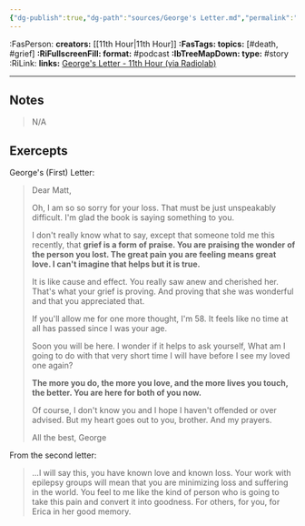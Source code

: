 ```yaml
---
{"dg-publish":true,"dg-path":"sources/George's Letter.md","permalink":"/sources/george-s-letter/","title":"George's Letter","tags":["death","grief"],"created":"2024-01-04T23:52:31.438-08:00","updated":"2024-01-05T00:43:26.672-08:00"}
---
```



:FasPerson: **creators:** [[11th Hour\|11th Hour]]
**:FasTags: topics:** [#death, #grief]
**:RiFullscreenFill: format:** #podcast
**:IbTreeMapDown: type:** #story
:RiLink: **links:** [George's Letter - 11th Hour (via Radiolab)](https://radiolab.org/podcast/11th-letter-george/transcript)

---

## Notes

> N/A

## Exercepts

George's (First) Letter:

> Dear Matt,
> 
> Oh, I am so so sorry for your loss. That must be just unspeakably difficult. I'm glad the book is saying something to you. 
> 
> I don't really know what to say, except that someone told me this recently, that **grief is a form of praise. You are praising the wonder of the person you lost. The great pain you are feeling means great love. I can't imagine that helps but it is true.**
> 
> It is like cause and effect. You really saw anew and cherished her. That's what your grief is proving. And proving that she was wonderful and that you appreciated that.
> 
> If you'll allow me for one more thought, I'm 58. It feels like no time at all has passed since I was your age.
> 
> Soon you will be here. I wonder if it helps to ask yourself, What am I going to do with that very short time I will have before I see my loved one again?
> 
> **The more you do, the more you love, and the more lives you touch, the better. You are here for both of you now.**
> 
> Of course, I don't know you and I hope I haven't offended or over advised. But my heart goes out to you, brother. And my prayers.
> 
> All the best,
> George

From the second letter:

> ...I will say this, you have known love and known loss. Your work with epilepsy groups will mean that you are minimizing loss and suffering in the world. You feel to me like the kind of person who is going to take this pain and convert it into goodness. For others, for you, for Erica in her good memory.

